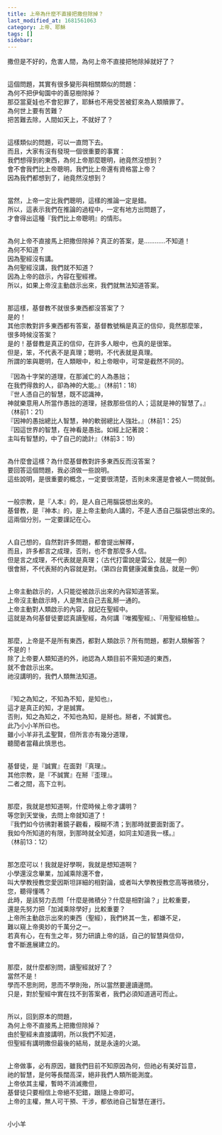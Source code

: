 ```yaml
---
title: 上帝為什麼不直接把撒但除掉？
last_modified_at: 1681561063
category: 上帝、耶穌
tags: []
sidebar: 
---
```


  <p>撒但是不好的，危害人間，為何上帝不直接把牠除掉就好了？</p>

<p><br>
這個問題，其實有很多變形與相關類似的問題：<br>
為何不把伊甸園中的善惡樹除掉？<br>
那亞當夏娃也不會犯罪了，耶穌也不用受苦被釘來為人類贖罪了。<br>
為何世上要有苦難？<br>
把苦難去除，人間如天上，不就好了？</p>

<p><br>
這樣類似的問題，可以一直問下去。<br>
而且，大家有沒有發現一個很重要的事實：<br>
我們想得到的東西，為何上帝那麼聰明，祂竟然沒想到？<br>
會不會我們比上帝聰明，我們比上帝還有資格當上帝？<br>
因為我們都想到了，祂竟然沒想到？</p>

<p><br>
當然，上帝一定比我們聰明，這樣的推論一定是錯。<br>
所以，這表示我們在推論的過程中，一定有地方出問題了，<br>
才會得出這種『我們比上帝聰明』的情形。</p>

<p><br>
為何上帝不直接馬上把撒但除掉？真正的答案，是…………不知道！<br>
為何不知道？<br>
因為聖經沒有講。<br>
為何聖經沒講，我們就不知道？<br>
因為上帝的啟示，內容在聖經裡。<br>
所以，如果上帝沒主動啟示出來，我們就無法知道答案。</p>

<p><br>
那這樣，基督教不就很多東西都沒答案了？<br>
是的！<br>
其他宗教對許多東西都有答案，基督教號稱是真正的信仰，竟然那麼笨，<br>
很多時候沒答案？<br>
是的！基督教是真正的信仰，在許多人眼中，也真的是很笨。<br>
但是，笨，不代表不是真理；聰明，不代表就是真理。<br>
所謂的笨與聰明，在人類眼中，和上帝眼中，可常是截然不同的。</p>

<p>『因為十字架的道理，在那滅亡的人為愚拙；<br>
在我們得救的人，卻為神的大能。』（林前1：18）<br>
『世人憑自己的智慧，既不認識神，<br>
神就樂意用人所當作愚拙的道理，拯救那些信的人；這就是神的智慧了。』<br>
（林前1：21）<br>
『因神的愚拙總比人智慧，神的軟弱總比人強壯。』（林前1：25）<br>
『因這世界的智慧，在神看是愚拙。如經上記著說：<br>
主叫有智慧的，中了自己的詭計』（林前3：19）</p>

<p><br>
為什麼會這樣？為什麼基督教對許多東西反而沒答案？<br>
要回答這個問題，我必須做一些說明。<br>
這些說明，是很重要的概念，一定要很清楚，否則未來還是會被人一問就倒。</p>

<p><br>
一般宗教，是『人本』的，是人自己用腦袋想出來的。<br>
基督教，是『神本』的，是上帝主動向人講的，不是人憑自己腦袋想出來的。<br>
這兩個分別，一定要謹記在心。</p>

<p><br>
人自己想的，自然對許多問題，都會提出解釋，<br>
而且，許多都言之成理，否則，也不會那麼多人信。<br>
但是言之成理，不代表就是真理；（古代打雷說是雷公，就是一例）<br>
很會掰，不代表掰的內容就是對。（第四台賣健康減重食品，就是一例）</p>

<p><br>
上帝主動啟示的，人只能從被啟示出來的內容知道答案。<br>
上帝沒主動啟示時，人是無法自己去亂掰一通的。<br>
上帝主動對人類啟示的內容，就記在聖經中。<br>
這就是為何基督徒要認真讀聖經，為何講『唯獨聖經』、『用聖經檢驗』。</p>

<p><br>
那麼，上帝是不是所有東西，都對人類啟示？所有問題，都對人類解答？<br>
不是的！<br>
除了上帝要人類知道的外，祂認為人類目前不需知道的東西，<br>
就不會啟示出來。<br>
祂沒講明的，我們人類無法知道。</p>

<p><br>
『知之為知之，不知為不知，是知也』，<br>
這才是真正的知，才是誠實。<br>
否則，知之為知之，不知也為知，是掰也。掰者，不誠實也。<br>
此乃小小羊所曰也。<br>
雖小小羊非孔孟聖賢，但所言亦有幾分道理，<br>
聽聞者當藉此慎思也。</p>

<p><br>
基督徒，是『誠實』在面對『真理』。<br>
其他宗教，是『不誠實』在掰『歪理』。<br>
二者之間，高下立判。</p>

<p><br>
那麼，我就是想知道啊，什麼時候上帝才講明？<br>
等您到天堂後，去問上帝就知道了！<br>
『我們如今彷彿對著鏡子觀看，糢糊不清；到那時就要面對面了。<br>
我如今所知道的有限，到那時就全知道，如同主知道我一樣。』<br>
（林前13：12）</p>

<p><br>
那怎麼可以！我就是好學啊，我就是想知道啊？<br>
小學還沒念畢業，加減乘除還不會，<br>
叫大學教授教您愛因斯坦詳細的相對論，或者叫大學教授教您高等微積分，<br>
您，聽得懂嗎？<br>
此時，是該努力去問「什麼是微積分？什麼是相對論？」比較重要，<br>
還是先努力把「加減乘除學好」比較重要？<br>
上帝所主動啟示出來的東西（聖經），我們終其一生，都嫌不足，<br>
難以窺上帝奧妙的千萬分之一。<br>
若真有心，在有生之年，努力研讀上帝的話，自己的智慧與信仰，<br>
會不斷進展建立的。</p>

<p><br>
那麼，就什麼都別問，讀聖經就好了？<br>
當然不是！<br>
學而不思則罔，思而不學則殆，所以當然要邊讀邊問。<br>
只是，對於聖經中實在找不到答案者，我們必須知道適可而止。</p>

<p><br>
所以，回到原本的問題，<br>
為何上帝不直接馬上把撒但除掉？<br>
由於聖經未直接講明，所以我們不知道，<br>
但聖經有講明撒但最後的結局，就是永遠的火湖。</p>

<p><br>
上帝做事，必有原因，雖我們目前不知原因為何，但祂必有美好旨意，<br>
祂的智慧，是何等長闊高深，絕非我們人類所能測度。<br>
上帝依其主權，暫時不消滅撒但，<br>
基督徒只要相信上帝絕不犯錯，跟隨上帝即可。<br>
上帝的主權，無人可干預、干涉，都依祂自己智慧在運行。</p>

<p><br>
小小羊<br>
&nbsp;</p>

<p>&nbsp;</p>

<p>&nbsp;</p>
